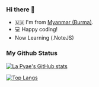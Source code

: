 ### Hi there 👋

- 🇲🇲 I'm from [Myanmar (Burma)][country].
- 💻 Happy coding!
- Now Learning (.NoteJS)

### My Github Status

<!-- https://github.com/anuraghazra/github-readme-stats -->

[![La Pyae's GitHub stats](https://github-readme-stats.vercel.app/api?username=lpmk-lab&theme=blueberry&show_icons=true&locale=en)](https://github.com/lpmk-lab)

[![Top Langs](https://github-readme-stats.vercel.app/api/top-langs/?username=lpmk-lab&layout=compact&theme=blueberry)](https://github.com/lpmk-lab)

[country]: https://en.wikipedia.org/wiki/Myanmar
